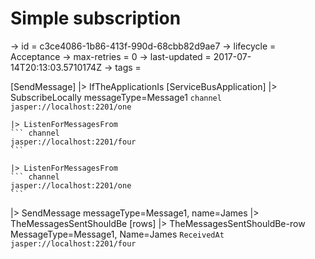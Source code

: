 # Simple subscription

-> id = c3ce4086-1b86-413f-990d-68cbb82d9ae7
-> lifecycle = Acceptance
-> max-retries = 0
-> last-updated = 2017-07-14T20:13:03.5710174Z
-> tags = 

[SendMessage]
|> IfTheApplicationIs
    [ServiceBusApplication]
    |> SubscribeLocally messageType=Message1
    ``` channel
    jasper://localhost:2201/one
    ```

    |> ListenForMessagesFrom
    ``` channel
    jasper://localhost:2201/four
    ```

    |> ListenForMessagesFrom
    ``` channel
    jasper://localhost:2201/one
    ```


|> SendMessage messageType=Message1, name=James
|> TheMessagesSentShouldBe
    [rows]
    |> TheMessagesSentShouldBe-row MessageType=Message1, Name=James
    ``` ReceivedAt
    jasper://localhost:2201/four
    ```


~~~
